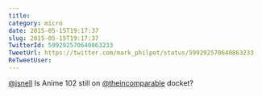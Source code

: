```yaml
---
title: 
category: micro
date: 2015-05-15T19:17:37
slug: 2015-05-15T19:17:37
TwitterId: 599292570640863233
TweetUrl: https://twitter.com/mark_philpot/status/599292570640863233
ReTweetUser: 
---
```


[@jsnell](https://twitter.com/jsnell) Is Anime 102 still on [@theincomparable](https://twitter.com/theincomparable) docket?